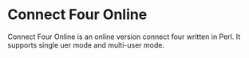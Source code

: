 Connect Four Online
===================

Connect Four Online is an online version connect four written in Perl. It supports single uer mode and multi-user mode.
